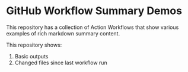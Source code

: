 # GitHub Workflow Summary Demos

This repository has a collection of Action Workflows that show various examples of rich markdown summary content.

This repository shows:
1. Basic outputs
2. Changed files since last workflow run

